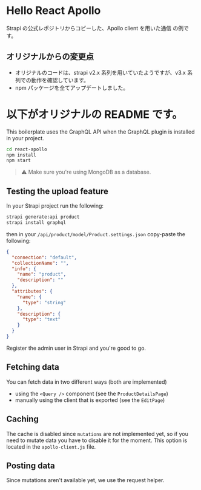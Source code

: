 # Hello React Apollo
Strapi の公式レポジトリからコピーした、Apollo client を用いた通信
の例です。

## オリジナルからの変更点
* オリジナルのコードは、strapi v2.x 系列を用いていたようですが、v3.x 系列での動作を確認しています。
* npm パッケージを全てアップデートしました。

# 以下がオリジナルの README です。

This boilerplate uses the GraphQL API when the GraphQL plugin is installed in your project.

``` bash
cd react-apollo
npm install
npm start
```

> ⚠️  Make sure you're using MongoDB as a database.


## Testing the upload feature

In your Strapi project run the following:

```bash
strapi generate:api product
strapi install graphql
```

then in your `/api/product/model/Product.settings.json` copy-paste the following:

```json
{
  "connection": "default",
  "collectionName": "",
  "info": {
    "name": "product",
    "description": ""
  },
  "attributes": {
    "name": {
      "type": "string"
    },
    "description": {
      "type": "text"
    }
  }
}
```
Register the admin user in Strapi and you're good to go.

## Fetching data

You can fetch data in two different ways (both are implemented)
- using the `<Query />` component (see the `ProductDetailsPage`)
- manually using the client that is exported (see the `EditPage`)

## Caching

The cache is disabled since `mutations` are not implemented yet, so if you need to mutate data you have to disable it for the moment.
This option is located in the `apollo-client.js` file.

## Posting data

Since mutations aren't available yet, we use the request helper.
